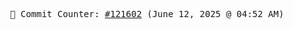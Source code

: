 <p align="center">
    <samp>
        📮 Commit Counter: <a href="https://github.com/Javascript-void0/Javascript-void0/commits/main">#121602</a> (June 12, 2025 @ 04:52 AM)
    </samp>
</p>